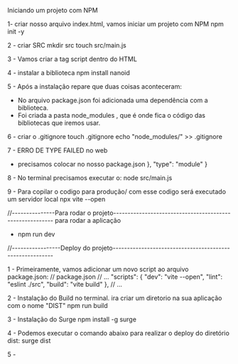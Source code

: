 Iniciando um projeto com NPM

1- criar nosso arquivo index.html, vamos iniciar um projeto com NPM
npm init -y

2 - criar SRC
mkdir src
touch src/main.js

3 - Vamos criar a tag script dentro do HTML
 <script type="module" src="./src/main.js"></script>

4 - instalar a biblioteca
npm install nanoid

5 - Após a instalação repare que duas coisas aconteceram:
- No arquivo package.json foi adicionada uma dependência com a biblioteca.
- Foi criada a pasta node_modules , que é onde fica o código das bibliotecas que iremos usar.

6 - criar o .gitignore
touch .gitignore
echo "node_modules/" >> .gitignore

7 - ERRO DE TYPE FAILED no web
 - precisamos colocar no nosso package.json 
   },
  "type": "module"
  }

8 - No terminal precisamos executar o:
 node src/main.js

9 - Para copilar o codigo para produção/ com esse codigo será executado um servidor local
npx vite --open

//---------------Para rodar o projeto---------------------------------------------------------
para rodar a aplicação
- npm run dev

//-----------------Deploy do projeto---------------------------------------------------------

1 - Primeiramente, vamos adicionar um novo script ao arquivo package.json:
// package.json
// ...
  "scripts": {
    "dev": "vite --open",
    "lint": "eslint ./src",
    "build": "vite build"
  },
// ...

2 - Instalação do Build no terminal. ira criar um diretorio na sua aplicação com o nome "DIST"
npm run build

3 - Instalação do Surge
npm install -g surge

4 - Podemos executar o comando abaixo para realizar o deploy do diretório dist:
surge dist

5 - 